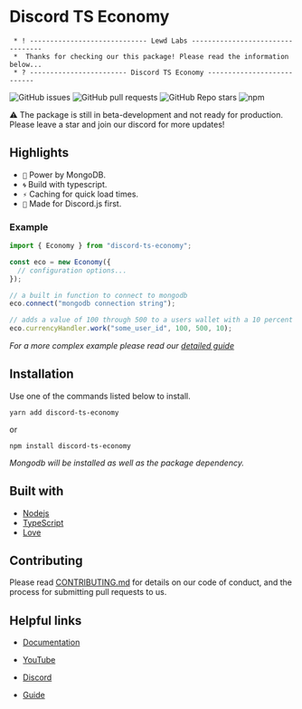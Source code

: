 # Discord TS Economy

```
 * ! ----------------------------- Lewd Labs ---------------------------------
 *  Thanks for checking our this package! Please read the information below...
 * ? ------------------------ Discord TS Economy ---------------------------
```

![GitHub issues](https://img.shields.io/github/issues/lewd-labs/discord-easy-economy?style=for-the-badge) ![GitHub pull requests](https://img.shields.io/github/issues-pr/lewd-labs/discord-easy-economy?style=for-the-badge) ![GitHub Repo stars](https://img.shields.io/github/stars/lewd-labs/discord-easy-economy?style=for-the-badge) ![npm](https://img.shields.io/npm/v/discord-easy-economy?style=for-the-badge)

⚠️ The package is still in beta-development and not ready for production. Please leave a star and join our discord for more updates!

## Highlights

- `🍃` Power by MongoDB.
- `🌀` Build with typescript.
- `⚡` Caching for quick load times.
- `🤖` Made for Discord.js first.

### Example

```typescript
import { Economy } from "discord-ts-economy";

const eco = new Economy({
  // configuration options...
});

// a built in function to connect to mongodb
eco.connect("mongodb connection string");

// adds a value of 100 through 500 to a users wallet with a 10 percent fail chance.
eco.currencyHandler.work("some_user_id", 100, 500, 10);
```

_For a more complex example please read our [detailed guide](https://lewd-labs.github.io/xyz/)_

## Installation

Use one of the commands listed below to install.

```
yarn add discord-ts-economy
```
or 
```
npm install discord-ts-economy
```

_Mongodb will be installed as well as the package dependency._

## Built with

- [Nodejs](https://nodejs.org/en/)
- [TypeScript](https://www.typescriptlang.org/)
- [Love](https://www.youtube.com/channel/UCVOQobByo_2WISQf2037eXQ)

## Contributing

Please read [CONTRIBUTING.md](./.github/assets/CONTRIBUTING.md) for details on our code of conduct, and the process for submitting pull requests to us.

## Helpful links

- [Documentation](https://lewd-labs.github.io/Economy/)

- [YouTube](https://www.youtube.com/channel/UCVOQobByo_2WISQf2037eXQ)

- [Discord](https://discord.com/invite/N79DZsm3m2)

- [Guide](https://lewd-labs.github.io/xyz/)
